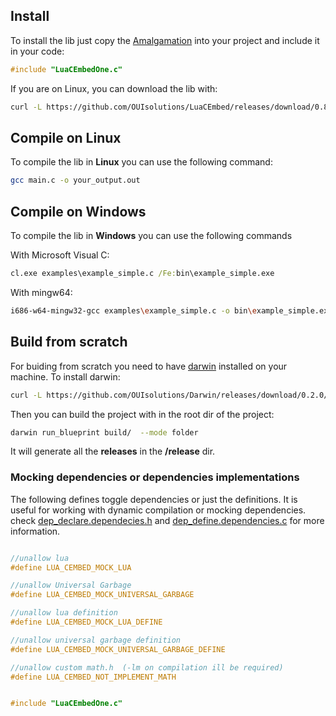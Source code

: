 

## Install

To install the lib just copy the [Amalgamation](https://github.com/OUIsolutions/LuaCEmbed/releases/download/0.8.3/LuaCEmbedOne.c) into your project and include it in your code:
```c
#include "LuaCEmbedOne.c"
```


If  you are on Linux, you can download the lib with:
```bash
curl -L https://github.com/OUIsolutions/LuaCEmbed/releases/download/0.8.3/LuaCEmbedOne.c -o LuaCEmbedOne.c 
```

## Compile on Linux

To compile the lib in **Linux** you can use the following command:
```bash
gcc main.c -o your_output.out
```

## Compile on Windows

To compile the lib in **Windows** you can use the following commands

With Microsoft Visual C:
```cmd
cl.exe examples\example_simple.c /Fe:bin\example_simple.exe
```

With mingw64:
```bash
i686-w64-mingw32-gcc examples\example_simple.c -o bin\example_simple.exe -lws2_32
```

## Build from scratch

For buiding from scratch you need to have [darwin](https://github.com/OUIsolutions/Darwin/) installed on your machine. To install darwin:
```bash
curl -L https://github.com/OUIsolutions/Darwin/releases/download/0.2.0/darwin.out -o darwin.out && chmod +x darwin.out &&  sudo  mv darwin.out /usr/bin/darwin
```

Then you can build the project with in the root dir of the project:
```bash
darwin run_blueprint build/  --mode folder
```

It will generate all the **releases** in the **/release** dir.



### Mocking dependencies or dependencies implementations

The following defines toggle dependencies or just the definitions.
It is useful for  working with dynamic compilation or mocking dependencies.
check [dep_declare.dependecies.h](/src/src_dependencies/dep_declare.dependecies.h) and 
[dep_define.dependencies.c](/src/src_dependencies/dep_define.dependencies.c) for more information.
```c

//unallow lua 
#define LUA_CEMBED_MOCK_LUA

//unallow Universal Garbage
#define LUA_CEMBED_MOCK_UNIVERSAL_GARBAGE

//unallow lua definition
#define LUA_CEMBED_MOCK_LUA_DEFINE

//unallow universal garbage definition
#define LUA_CEMBED_MOCK_UNIVERSAL_GARBAGE_DEFINE

//unallow custom math.h  (-lm on compilation ill be required)
#define LUA_CEMBED_NOT_IMPLEMENT_MATH


#include "LuaCEmbedOne.c"


```